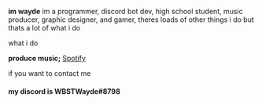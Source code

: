 


**im wayde** im a programmer, discord bot dev, high school student, music producer, graphic designer, and gamer, theres loads of other things i do but thats a lot of what i do 

what i do

**produce music;** [Spotify](https://open.spotify.com/artist/6IGgZ2gPvzL1sAS0OCoJWs?si=P-D-F3KpRhiZzVobIbLjlg)

if you want to contact me

#### my discord is WBSTWayde#8798


